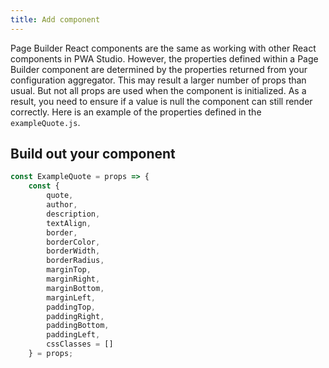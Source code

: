 ```yaml
---
title: Add component
---
```


Page Builder React components are the same as working with other React components in PWA Studio. However, the properties defined within a Page Builder component are determined by the properties returned from your configuration aggregator. This may result a larger number of props than usual. But not all props are used when the component is initialized. As a result, you need to ensure if a value is null the component can still render correctly. Here is an example of the properties defined in the `exampleQuote.js`.

## Build out your component

```js
const ExampleQuote = props => {
    const {
        quote,
        author,
        description,
        textAlign,
        border,
        borderColor,
        borderWidth,
        borderRadius,
        marginTop,
        marginRight,
        marginBottom,
        marginLeft,
        paddingTop,
        paddingRight,
        paddingBottom,
        paddingLeft,
        cssClasses = []
    } = props;
```

